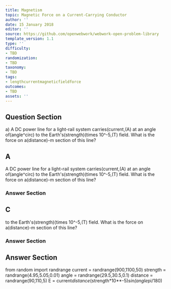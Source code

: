 ```yaml
---
title: Magnetism
topic: Magnetic Force on a Current-Carrying Conductor
author: ''
date: 15 January 2018
editor: ''
source: https://github.com/openwebwork/webwork-open-problem-library
template_version: 1.1
type: ''
difficulty:
- TBD
randomization:
- TBD
taxonomy:
- TBD
tags:
- lengthcurrentmagneticfieldforce
outcomes:
- TBD
assets: ''
---
```


## Question Section 

a) A DC power line for a light-rail system carries(current,(A) at an angle of(angle^circ) to the Earth's(strength)(times 10^-5,(T) field. What is the force on a(distance)-m section of this line?

## A
A DC power line for a light-rail system carries(current,(A) at an angle of(angle^circ) to the Earth's(strength)(times 10^-5,(T) field. What is the force on a(distance)-m section of this line?
### Answer Section
## C
to the Earth's(strength)(times 10^-5,(T) field. What is the force on a(distance)-m section of this line?
### Answer Section


## Answer Section

from random import randrange
current = randrange(900,1100,50)
strength = randrange(4.95,5.05,0.01)
angle = randrange(29.5,30.5,0.1)
distance = randrange(90,110,5)
E = current*distance*(strength*10**-5)*sin(angle*pi/180)